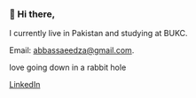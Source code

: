### 👋 Hi there,

I currently live in Pakistan and studying at BUKC.

Email: abbassaeedza@gmail.com.

love going down in a rabbit hole

[LinkedIn](https://www.linkedin.com/in/abbassaeedza/)
